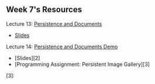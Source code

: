 ## Week 7's Resources

Lecture 13: [Persistence and Documents](https://youtu.be/ckCjIJbxYLY)
- [Slides][1]

Lecture 14: [Persistence and Documents Demo](https://youtu.be/gs3kj4XsqdY)
- [Slides][2]
- [Programming Assignment: Persistent Image Gallery][3]

[1]: 
[2]: 
[3]: 
